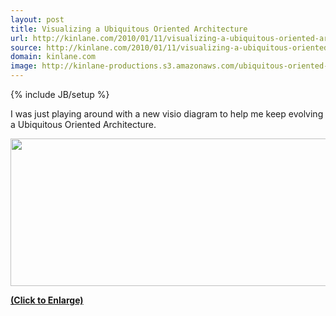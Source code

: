 ```yaml
---
layout: post
title: Visualizing a Ubiquitous Oriented Architecture
url: http://kinlane.com/2010/01/11/visualizing-a-ubiquitous-oriented-architecture/
source: http://kinlane.com/2010/01/11/visualizing-a-ubiquitous-oriented-architecture/
domain: kinlane.com
image: http://kinlane-productions.s3.amazonaws.com/ubiquitous-oriented-architecture/Ubiquitous Oriented Architecture.jpg
---
```

{% include JB/setup %}

<p>
     I was just playing around with a new visio diagram to help me keep evolving a Ubiquitous Oriented Architecture.
</p>
<p class="c1">
     <a href="http://kinlane-productions.s3.amazonaws.com/ubiquitous-oriented-architecture/Ubiquitous%20Oriented%20Architecture.jpg" target="_blank"><img class="aligncenter" title="Ubiquitous Oriented Architecture" src="http://kinlane-productions.s3.amazonaws.com/ubiquitous-oriented-architecture/Ubiquitous%20Oriented%20Architecture.jpg" alt="" width="542" height="236" /></a>
</p>
<p class="c1">
     <a href="http://kinlane-productions.s3.amazonaws.com/ubiquitous-oriented-architecture/Ubiquitous%20Oriented%20Architecture.jpg" target="_blank"><strong>(Click to Enlarge)</strong></a>
</p>